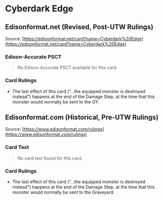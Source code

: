 # Cyberdark Edge

## Edisonformat.net (Revised, Post-UTW Rulings)

Source: [https://edisonformat.net/card?name=Cyberdark%20Edge](https://edisonformat.net/card?name=Cyberdark%20Edge)

### Edison-Accurate PSCT

> No Edison-Accurate PSCT available for this card.

### Card Rulings

*   The last effect of this card (“…the equipped monster is destroyed instead”) happens at the end of the Damage Step, at the time that this monster would normally be sent to the GY.


## Edisonformat.com (Historical, Pre-UTW Rulings)

Source: [https://www.edisonformat.com/rulings](https://www.edisonformat.com/rulings)

### Card Text

> No card text found for this card.

### Card Rulings

*   The last effect of this card (“…the equipped monster is destroyed instead”) happens at the end of the Damage Step, at the time that this monster would normally be sent to the Graveyard.


